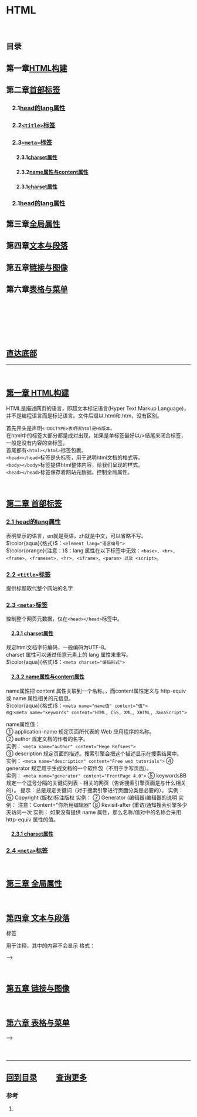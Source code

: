 # HTML

&emsp;

## 目录

## 第一章[HTML构建](#第一章-html构建)

## 第二章[首部标签](#第二章-首部标签)

### &emsp;2.1[head的lang属性](#21-head的lang属性)

### &emsp;2.2[`<title>`标签](#22-`<title>`标签)

### &emsp;2.3[`<meta>`标签](#23-`<meta>`标签)

#### &emsp;&emsp;2.3.1[charset属性](#231-charset属性)

#### &emsp;&emsp;2.3.2[name属性与content属性](#232-name属性与content属性)

#### &emsp;&emsp;2.3.1[charset属性](#231-charset属性)

### &emsp;2.1[head的lang属性](#21-head的lang属性)

## 第三章[全局属性](#第三章-全局属性)

## 第四章[文本与段落](#第四章-文本与段落)

## 第五章[链接与图像](#第五章-链接与图像)

## 第六章[表格与菜单](#第六章-表格与菜单)

### &emsp;[]()

#### &emsp;&emsp;[]()

&emsp;

## [直达底部](#回到目录)

---

&emsp;

## [第一章 HTML构建](#第一章html构建)

HTML是描述网页的语言，即超文本标记语言(Hyper Text Markup Language)，并不是编程语言而是标记语言。文件后缀以.html和.htm，没有区别。  

首先开头是声明`<!DOCTYPE>表明该html是H5版本。`  
在html中的标签大部分都是成对出现，如果是单标签最好以/>结尾来闭合标签，一般是没有内容的空标签。  
首尾都有`<html></html>`标签包裹。  
`<head></head>`标签是头标签，用于说明html文档的格式等。  
`<body></body>`标签提供html整体内容，给我们呈现的样式。  
`<head></head>`标签保存着网站元数据。控制全局属性。

&emsp;  

## [第二章 首部标签](#第二章首部标签)

### [2.1 head的lang属性](#21head的lang属性)

表明显示的语言，en就是英语，zh就是中文，可以省略不写。  
$\color{aqua}{格式}$：`<element lang="语言编号">`  
$\color{orange}{注意：}$：lang 属性在以下标签中无效：`<base>, <br>, <frame>, <frameset>, <hr>, <iframe>, <param> 以及 <script>`。

### [2.2 `<title>`标签](#22`<title>`标签)

提供标题取代整个网站的名字

### [2.3 `<meta>`标签](#23`<meta>`标签)

控制整个网页元数据，仅在`<head></head>`标签中。

#### &emsp;[2.3.1 charset属性](#231charset属性)

规定html文档字符编码，一般编码为UTF-8。  
charset 属性可以通过任意元素上的 lang 属性来重写。  
$\color{aqua}{格式}$：`<meta charset="编码形式">`

#### &emsp;[2.3.2 name属性与content属性](#232name属性与content属性)

name属性把 content 属性关联到一个名称。，而content属性定义与 http-equiv 或 name 属性相关的元信息。  
$\color{aqua}{格式}$：`<meta name="name值" content="值">`  
eg:`<meta name="keywords" content="HTML, CSS, XML, XHTML, JavaScript">`

name属性值：  
① application-name 规定页面所代表的 Web 应用程序的名称。  
② author 规定文档的作者的名字。  
实例： `<meta name="author" content="Hege Refsnes">`  
③ description 规定页面的描述。搜索引擎会把这个描述显示在搜索结果中。  
实例： `<meta name="description" content="Free web tutorials">`
④ generator 规定用于生成文档的一个软件包（不用于手写页面）。  
实例： `<meta name="generator" content="FrontPage 4.0">`
⑤ keywordsBB规定一个逗号分隔的关键词列表 - 相关的网页（告诉搜索引擎页面是与什么相关的）。
提示：总是规定关键词（对于搜索引擎进行页面分类是必要的）。
实例： <meta name="keywords" content="HTML, meta tag, tag reference">
⑥ Copyright (版权)标注版权
实例：<meta name="copyright" content="本网站版权归CSDN所有">
⑦ Generator (编辑器)编辑器的说明
实例：<meta name="generator" content="PCDATA|FrontPage|">
注意：Content="你所用编辑器"
⑧ Revisit-after (重访)通知搜索引擎多少天访问一次
实例：<meta name="revisit-after" content="7 days" >
如果没有提供 name 属性，那么名称/值对中的名称会采用 http-equiv 属性的值。

#### &emsp;[2.3.1 charset属性](#231charset属性)

### [2.4 `<meta>`标签](#24`<meta>`标签)

<!-- 


2.3.3http-equiv属性
http-equiv 属性提供了 content 属性的信息/值的 HTTP 头。可用于模拟一个 HTTP 响应头。与content属性配合使用。

http-equiv属性值：
①content-type 规定文档的字符编码。
实例：<meta http-equiv="content-type" content="text/html; charset=UTF-8">
② default-style 规定要使用的预定义的样式表。
实例：
<meta http-equiv="default-style" content="the document's preferred stylesheet">
注释：上面 content 属性的值必须匹配同一文档中的一个 link 元素上的 title 属性的值，或者必须匹配同一文档中的一个 style 元素上的 title 属性的值。
③ refresh 定义文档自动刷新的时间间隔。
实例：<meta http-equiv="refresh" content="300">
格式<meta http-equiv="refresh" content="刷新秒数" url=”指定网址”>使该网站在指定秒数后跳转到指定网址。
注释：值 "refresh" 应该慎重使用，因为它会使得页面不受用户控制。在 W3C's Web 内容可访问性指南 中使用 "refresh" 会到导致失败。
④ expires 用于设定网页的到期时间，一旦过期则必须到服务器上重新调用。需要注意的是必须使用GMT时间格式。
实例：<meta http-equiv="Expires" contect="Mon,12 May 2001 00:20:00 GMT">
⑤ page-enter page-exit 设定进入和离开页面时的特殊效果，这个功能即FrontPage中的“格式/网页过渡”，不过所加的页面不能够是一个frame页面。Duration的值为网页动态过渡的时间，单位为秒。
Transition是过渡方式，它的值为0到23，分别对应24种过渡方式。如下表：
0 盒状收缩 1 盒状放射
2 圆形收缩 3 圆形放射
4 由下往上 5 由上往下
6 从左至右 7 从右至左
8 垂直百叶窗 9 水平百叶窗
10 水平格状百叶窗 11垂直格状百叶窗
12 随意溶解 13从左右两端向中间展开
14从中间向左右两端展开 15从上下两端向中间展开
16从中间向上下两端展开 17 从右上角向左下角展开
18 从右下角向左上角展开 19 从左上角向右下角展开
20 从左下角向右上角展开 21 水平线状展开
22 垂直线状展开 23 随机产生一种过渡方式
实例：<meta http-equiv="Page-Enter" contect="revealTrans(duration=10,transtion= 50)">
<meta http-equiv="Page-Exit" contect="revealTrans(duration=20，transtion=6)">
2.4<base>标签
<base>标签为页面上的所有链接规定默认地址或默认目标。通常情况下，浏览器会从当前文档的URL中提取相应的元素来填写相对URL中的空白。
使用<base>标签可以改变这一点。浏览器随后将不再使用当前文档的URL，而使用指定的基本URL来解析所有相对URL。这其中包括<a>、<img>、<link>、<form>标签中的URL
注意：<base>标签必须位于head元素的内部。
必须的属性
href：规定页面中所有相对链接的基准URL值是一个URL
可选的属性target ：规定在何处打开页面中所有的链接，值可以是：_blank(在新的窗口中)、_parent、_self(在当前页面)、_top、framename(在名为framename的框架中)
实例：<base href="http://www.w3school.com.cn/i/" />
2.5<link>标签
<link>标签定义文档与外部资源的关系，<link>标签最常见的用途是链接样式表， link元素是空元素，它仅包含属性，link元素只能存在于head部分，不过它可以出现任何次数。
<link rel=“stylesheet” href=“s.css”> 和外部样式表的连接。rel说明html文件和url两文档之间的关系，href说明文档名。
2.6<script>标签
<script>标签用于定义客户端脚本，比如JavaScript
script元素既可以包含脚本语句，也可以通过src属性指向外部脚本文件
必需的type属性规定脚本的MIME类型
JavaScript的常见应用时图像操作、表单验证以及动态内容更新
加入此元素内部的代码没有位于某个函数中，那么这些代码会在页面被加载时被立即执行。<frameset>标签之后的脚本会被忽略
对于那些在浏览器中禁用脚本或者其浏览器不支持客户端脚本的用户来说，noscript元素就起到很重要的作用。
2.7<style>标签
<style>…</style>可以在文档中包含风格页。文档本身的内部样式。
 -->

&emsp;

## [第三章 全局属性](#第三章全局属性)

<!-- 3.1accescckey属性
规定激活元素（使元素获得焦点）的快捷键。
格式：<元素 accesskey="激活该元素的快捷键">
以下元素支持 accesskey 属性：<a>, <area>, <button>, <input>, <label>, <legend> 以及 <textarea>。
实例：<a href="http://www.w3school.com.cn/html/" accesskey="h">HTML</a><br />
<a href="http://www.w3school.com.cn/css/" accesskey="c">CSS</a>
3.2class属性
规定元素的一个或多个类名（引用样式表中的类）。class 属性大多数时候用于指向样式表中的类（class）。不过，也可以利用它通过 JavaScript 来改变带有指定 class 的 HTML 元素。
格式：<元素 class=“类名”>如需为一个元素规定多个类，用空格分隔类名。
class 属性不能在以下 HTML 元素中使用：base, head, html, meta, param, script, style 以及 title。
提示：可以给 HTML 元素赋予多个 class，例如：<span class="left_menu important">。这么做可以把若干个 CSS 类合并到一个 HTML 元素。
提示：类名不能以数字开头！只有 Internet Explorer 支持这种做法。
实例：<h1 class="intro">
3.3contenteditable属性
规定元素内容是否可编辑.如果元素未设置 contenteditable 属性，那么元素会从其父元素继承该属性。
格式：<元素 contenteditable="true|false">
实例：<p contenteditable="true">这是一个可编辑的段落。</p>
3.4contextmenu属性
规定 <div> 元素的上下文菜单。上下文菜单会在用户右键点击元素时出现。contextmenu 属性的值是要打开的 <menu> 元素的 id。
格式：<元素 contextmenu="菜单id">
目前只有 Firefox 支持 contextmenu 属性。
实例：<div contextmenu="mymenu">
<menu type="context" id="mymenu">
  <menuitem label="Refresh"></menuitem>
  <menuitem label="Twitter"></menuitem>
</menu>
</div>
3.5data-*属性
使用 data-* 属性来嵌入自定义数据
data-* 属性用于存储页面或应用程序的私有自定义数据。
data-* 属性赋予我们在所有 HTML 元素上嵌入自定义 data 属性的能力。
存储的（自定义）数据能够被页面的 JavaScript 中利用，以创建更好的用户体验（不进行 Ajax 调用或服务器端数据库查询）。
data-* 属性包括两部分：属性名不应该包含任何大写字母，并且在前缀 "data-" 之后必须有至少一个字符。属性值可以是任意字符串。
用户代理会完全忽略前缀为 "data-" 的自定义属性。
格式：<元素 data-*="规定属性的值（以字符串）">
实例：<ul><li data-animal-type="鸟类">喜鹊<>
<li data-animal-type="鱼类">金枪鱼<> 
<li data-animal-type="蜘蛛">蝇虎<> 
</ul>
3.6dir属性
规定元素内容的文本方向。
格式：<元素 dir="ltr|rtl">ltr：默认。从左向右的文本方向。rtl：从右向左的文本方向。
dir 属性在以下标签中无效：<base>, <br>, <frame>, <frameset>, <hr>, <iframe>, <param> 以及 <script>。
实例：<p dir="rtl">Write this text right-to-left!</p>
3.7draggable属性
规定元素是否可以拖动，连接和图像默认是可以推动。
格式：<元素 draggable="true|false|auto"> true是可以，false是不可，auto是使用默认行为。
实例：<p draggable="true">这是一个可拖动的段落。</p>
3.8dropzone属性
拖动数据会产生被拖动数据的副本，基本不支持。
格式：<元素 dropzone="copy|move|link"> copy移动会复制，move移动会使数据移动到新位置，link移动数据会产生指向原始数据的连接。
3.9hidden属性
规定元素是否应该被显示，一般为显示。
格式：<元素 hidden> 在xhtml中必须为<元素 hidden=”hidden”>
3.10id属性
规定元素唯一的id，且id不可以重复。可以用来作为连接锚或者引入CSS样式表。
格式：<元素 id=“id值”>
3.11lang属性
规定元素显示语言。
格式：<元素 lang=”语言码”>
lang 属性在以下标签中无效：<base>, <br>, <frame>, <frameset>, <hr>, <iframe>, <param> 以及 <script>。
3.12spellcheck属性
规定是否对元素进行拼写和语法检查。可以检查：input 元素中的文本值（非密码）、<textarea> 元素中的文本、可编辑元素中的文本。
格式：<元素 spellcheck=”true|false”>
实例：<p contenteditable="true" spellcheck="true">拼写检查的段落。</p>
3.13style属性
规定元素的行内样式（inline style）style 属性将覆盖任何全局的样式设定，例如在 <style> 标签或在外部样式表中规定的样式。
格式：<元素 style=”样式值”> 不同样式由分号分隔
实例：<h1 style="color:blue; text-align:center">This is a header</h1>
3.14tabindex属性
指定元素tab键顺序的链接。（当tab键用于导航时）
格式：<元素 tabindex=”顺序”> 1是第一个
以下元素支持 tabindex 属性：<a>, <area>, <button>, <input>, <object>, <select> 以及 <textarea>。
实例：<a href="http://www.w3school.com.cn/" tabindex="2">W3School</a>
<a href="http://www.google.com/" tabindex="1">Google</a>
<a href="http://www.microsoft.com/" tabindex="3">Microsoft</a>
3.15title属性
规定关于元素的额外信息。这些信息通常会在鼠标移到元素上时显示一段工具提示文本（tooltip text）。
提示：title 属性常与 form 以及 a 元素一同使用，以提供关于输入格式和链接目标的信息。同时它也是 abbr 和 acronym 元素的必需属性。
格式：<元素 title=”值”>
实例：<abbr title="People's Republic of China">PRC</abbr> was founded in 1949.
3.16tanslate属性
规定是否应该翻译此元素内容
格式：<元素 translate=”yes|no”>
基本浏览器没有实现 -->

&emsp;

## [第四章 文本与段落](#第四章文本与段落)

<!-- 4.1<hn>标签
<h1>~<h6>定义不同大小标题，<h1>是最大的标题，<h6>是最小的标题，浏览器自动在标题前后加空行。
格式：<h1>内容</h1>
确保将 HTML 标题标签只用于标题。不要仅仅是为了生成粗体或大号的文本而使用标题。搜索引擎使用标题为您的网页的结构和内容编制索引。因为用户可以通过标题来快速浏览您的网页，所以用标题来呈现文档结构是很重要的。
应该将 h1 用作主标题（最重要的），其后是 h2（次重要的），再其次是 h3，以此类推。
4.2<p>标签
用于定义每个段落。由于<p>是块级元素，所以会在段前段后加空行。
4.3<br/>标签
换行，是单标签。
4.4<hr/>标签
<hr/> 标签在 HTML 页面中创建水平线以分割内容。
4.5<!-- -->标签
用于注释，其中的内容不会显示
格式：<!--注释-->
<!-- 4.6文本格式化标签（基本以CSS替代）
4.6.1<b>标签
定义粗体文本。
4.6.2<em>标签
定义着重文字。
4.6.3<i>标签
定义斜体字。
4.6.4<small>标签
定义小号字。
4.6.5<strong>标签
定义加重语气。
4.6.6<sub>标签
定义下标字。下标文本将会显示在当前文本流中字符高度的一半为基准线的下方，但是与当前文本流中文字的字体和字号都是一样的。下标文本能用来表示化学公式，比如 H2O。
格式：<sub>下标</sub>
4.6.7<sup>标签
定义上标字。上标文本将会显示在当前文本流中字符高度的一半为基准线的上方，但是与当前文本流中文字的字体和字号都是一样的。上标文本能用来添加脚注。
格式：<sup>上标</sup>
4.6.8<ins>标签
定义插入字。字下加下划线。
cite属性：归档一个文本被插入的原因的文档的URL
Datetime属性：以YYYY-MM-DDThh:mm:ssTZD规定文本被插入的日期和时间
4.6.9<del>标签
定义删除字，字上加横杠。
cite属性：归档一个文本被删除的原因的文档的URL
Datetime属性：以YYYY-MM-DDThh:mm:ssTZD规定文本被删除的日期和时间
4.7计算机输出标签
4.7.1<code>标签
定义计算机代码文本。
4.7.2<samp>标签
定义计算机程序的样本文本。
4.7.3<var>标签
定义变量。
4.7.4<pre>标签
定义预格式化文本，被包围在<pre>标签中的文本会保留空格和换行符，文本会呈现等宽字体。
4.8定义说明与引用标签
4.8.1<abbr>标签
<abbr> 标签用来表示一个缩写词或者首字母缩略词，如"WWW"或者"NATO"。
通过对缩写词语进行标记，您就能够为浏览器、拼写检查程序、翻译系统以及搜索引擎分度器提供有用的信息。在某些浏览器中，当您把鼠标移至带有 <abbr> 标签的缩写词/首字母缩略词上时，<abbr> 标签的 title 属性可被用来展示缩写词/首字母缩略词的完整版本。
实例：The<abbr title="World Health Organization">WHO</abbr> was founded in 1948.
4.8.2<address>标签
<address> 标签定义文档作者/所有者的联系信息。
如果 <address> 元素位于 <body> 元素内部，则它表示该文档作者/所有者的联系信息。
如果 <address> 元素位于 <article> 元素内部，则它表示该文章作者/所有者的联系信息。
<address> 元素的文本通常呈现为斜体。大多数浏览器会在该元素的前后添加换行。
不应该使用 <address> 标签来描述邮政地址，除非这些信息是联系信息的组成部分。
提示：<address> 元素通常被包含在 <footer> 元素的其他信息中。
实例：<address>
Written by <a href="mailto:webmaster@example.com">Jon Doe</a>.<br> 
Visit us at:<br>
Example.com<br>
Box 564, Disneyland<br>
USA
</address>
4.8.3<bdo>标签
bdo 指的是 bidi 覆盖（Bi-Directional Override）。<bdo> 标签用来覆盖默认的文本方向。
格式：<bdo dir=”值”></bdo> 有ltr和rtl两个值。
4.8.4<blockquote>标签
<blockquote> 标签定义摘自另一个源的块引用。浏览器通常会对 <blockquote> 元素进行缩进。如果标记是不需要段落分隔的短引用，请使用 <q>。
4.8.5<q>标签
<q> 标签定义一个短的引用。浏览器经常会在这种引用的周围插入引号。
还有cite属性，用于规定引用的源URL。
4.8.6<cite>标签
定义作品（比如书籍、歌曲、电影、电视节目、绘画、雕塑等等）的标题。
4.8.7<dfn>标签
是一个短语标签，用来定义一个定义项目。 -->
 -->

&emsp;

## [第五章 链接与图像](#第五章链接与图像)

<!-- 5.1<a>标签
用于设置超文本链接。
超链接可以是一个字，一个词，或者一组词，也可以是一幅图像，您可以点击这些内容来跳转到新的文档或者当前文档中的某个部分。当您把鼠标指针移动到网页中的某个链接上时，箭头会变为一只小手。
默认情况下，链接将以以下形式出现在浏览器中：

一个未访问过的链接显示为蓝色字体并带有下划线。
访问过的链接显示为紫色并带有下划线。
点击链接时，链接显示为红色并带有下划线。
语法：<a>链接元素（可以为文本，图片或其他元素）</a>
5.1.1href属性
href 属性描述了链接的目标。
格式：<a href="url">链接元素</a>
实例：<a href=”www.baidu.com”>百度</a>
5.1.2mailto属性
在<a>中与href配合使用
一般格式：<a href=mailto:收信人（邮箱）>send email</a>
*<form action=”mailto:收信人“></form>
参数列表： 
to	 收信人
subject	 主题
cc	 抄送
bcc	 暗送
body	 内容
实例：querystring方式：
<a href="mailto:sample@163.com?subject=test&cc=sample@hotmail.com
&body=use mailto sample">send mail</a>
*单词之间的空格使用 %20 代替，以确保浏览器可以正常显示文本
form方式：
<form name='sendmail' action='mailto:sample@163.com'>
    <input name='cc' type='text' value='sample@hotmail.com'>
    <input name='subject' type='text' value='test'>
    <input name='body' type='text' value='use mailto sample'>
</form>
5.1.3target属性
使用 target 属性，你可以定义被链接的文档在何处显示。
_self在本页面打开，覆盖原有页面（默认）
_blank在新的页面打开
_top这个目标使得文档载入包含这个超链接的窗口，用 _top 目标将会清除所有被包含的框架并将文档载入整个浏览器窗口。
_parent针对框架：这个目标使得文档载入父窗口或者包含来超链接引用的框架的框架集。如果这个引用是在窗口或者在顶级框架中，那么它与目标 _self 等效。
框架名：在指定的框架中打开被链接文档。
5.1.4id属性
可以给链接指定id，然后在别的链接的href以#id的形式指向该链接。
5.1.5name属性
与Id作用类似，也是以#name方式跳转。
5.2<img/>标签
<img> 是空标签，意思是说，它只包含属性，并且没有闭合标签。
5.2.1src属性
要在页面上显示图像，你需要使用源属性（src）。src 指 "source"。源属性的值是图像的 URL 地址。
格式：<img src=”URL地址”>
5.2.2alt属性
alt 属性用来为图像定义一串预备的可替换的文本。在浏览器无法载入图像时，替换文本属性告诉读者她们失去的信息。此时，浏览器将显示这个替代性的文本而不是图像。为页面上的图像都加上替换文本属性是个好习惯，这样有助于更好的显示信息，并且对于那些使用纯文本浏览器的人来说是非常有用的。
格式：<img alt=”注释”>
5.2.3width与height属性
设置图像高度和宽度，默认单位为像素
5.2.4float属性（一般使用CSS样式）
控制图片浮动在文字哪里。
格式：<img style=”float:right|left”>
清除浮动：<img style=”clear:both”>
5.2.5usemap属性
usemap 属性将图像定义为客户端图像映射。
图像映射指的是带有可点击区域的图像。
usemap 属性与 <map> 元素的 name 或 id 属性相关联，以建立 <img> 与 <map> 之间的关系。
格式：<img usemap=”# + 要使用的 <map> 元素的 name 或 id 属性”>
5.3<map>标签
定义一个客户端图像映射。图像映射（image-map）指带有可点击区域的一幅图像。
格式：<map id=”map标签唯一的名称” name=”image-map规定的名字”></map>
area 元素永远嵌套在 map 元素内部。area 元素可定义图像映射中的区域。
<img>中的 usemap 属性可引用 <map> 中的 id 或 name 属性（取决于浏览器），所以我们应同时向 <map> 添加 id 和 name 属性。
5.4<area>标签
<area> 标签定义图像映射内部的区域（图像映射指的是带有可点击区域的图像）。是一个单标签。最好关闭。

<area> 元素始终嵌套在 <map> 标签内部。
格式：<area></area>
5.4.1alt属性
显示图片备注。
5.4.2href属性
href 属性规定区域中连接的目标。在 HTML5 中, <area> 标签已经不再使用 href 属性， 使用 placeholder来指定链接。
5.4.3hreflang属性
用于指定被链接文档的语言。
仅在使用 href 属性时才可以指定 hreflang 属性。

5.4.4media属性
规定目标URL将显示在什么设备上。默认all
该属性使用与指定的URL显示在指定的设备上 (如 iPhone) , 音频或者打印媒介。
该attribute可以接受多个值。
仅在使用了href属性才需要media 属性。
逻辑操作符：and or ,
设备值：
all	默认 适应所有设备。
aural	语音合成器
braille	  盲文反馈设备
handheld	手持设备（小屏幕，有限的带宽）
projection	投影仪
print	打印预览模式/打印页数
screen	电脑屏幕
tty	电传打字机和类似使用固定间距字符网格的介质
tv	电视类型设备（分辨率低，滚动能力有限）
控制值：
width	指定的显示区域的宽度。
通常使用 "min-" 和 "max-" 前缀。
实例: media="screen and (min-width:500px)"
height	指定的显示区域的高度。
通常使用 "min-" 和 "max-" 前缀。
实例: media="screen and (max-height:700px)"
device-width	指定目标显示/打印纸的宽度
通常使用 "min-" 和 "max-" 前缀。
实例: media="screen and (device-width:500px)"
device-height	指定目标显示/打印纸的高度
通常使用 "min-" 和 "max-" 前缀。
实例: media="screen and (device-height:500px)"
方向	指定目标显示/纸的方向。
可能值: "portrait" 或 "landscape"
实例: media="all and (orientation: landscape)"
aspect-ratio	指定的目标的显示区域的宽度/高度比例。
通常使用 "min-" 和 "max-" 前缀。
实例: media="screen and (aspect-ratio:16/9)"
device-aspect-ratio	指定的目标的显示区域的设备宽度/设备高度比例。
通常使用 "min-" 和 "max-" 前缀。
实例: media="screen and (aspect-ratio:16/9)"
color	指定目标显示每个像素颜色的位数。
通常使用 "min-" 和 "max-" 前缀。
实例: media="screen and (color:3)"
color-index	Specifies the number of colors the target display can handle.
通常使用 "min-" 和 "max-" 前缀。
实例: media="screen and (min-color-index:256)"
monochrome	指定在一个单色的帧缓冲器的像素位数。
通常使用 "min-" 和 "max-" 前缀。
实例: media="screen and (monochrome:2)"
resolution	指定目标显示/纸的像素密度（DPI或DPCM）。
通常使用 "min-" 和 "max-" 前缀。
实例: media="print and (resolution:300dpi)"
scan	指定一个电视显示屏的扫描方法。
可能值是 "progressive" 和 "interlace".
实例: media="tv and (scan:interlace)"
grid	指定输出设备是电网或位图
grid的值为 "1", 其他的为 "0" 
实例: media="handheld and (grid:1)"
5.4.5rel属性
rel 属性规定当前文档与被链接文档之间的关系
值：
alternate	文档的替代版本（比如打印页、翻译或镜像）。
author	 链接到文档的作者。
bookmark	用于书签的永久网址
help	 链接到帮助文档
license	  链接到文档的版权信息。
next	  选项中的下一个文档
nofollow	nofollow 是一个HTML标签的属性值。这个标签的意义是告诉搜索引擎"不要追踪此网页上的链接"或"不要追踪此特定链接。
noreferrer	如果用户点击链接指定浏览不要发送 HTTP referer 头部信息。
prefetch	指定的目标文件应该被缓存
prev	选项中的前一个文档
search	 文档链接到搜索工具
tag	  当前文档的标签(关键词)
5.4.6target属性
target 属性规定区域中连接的目标。
5.4.7type属性
type 属性指定了目标 URL 的 MIME 类型。
该属性仅在 href 属性设置后才使用type属性。
格式：<area type="链接文档的 MIME 类型。"></area> MIME= Multipurpose Internet Mail Extensions。
5.4.8coords属性
规定选定区域坐标。以x，y为基准，图像左上角的坐标为0.0，与shape属性配合使用。
格式：<area cooords=”坐标”></area>
属性值：		
x1,y1,x2,y2	如果 shape 属性设置为 "rect"，则该值规定矩形左上角和右下角的坐标。
x,y,radius	如果 shape 属性设置为 "circ"，则该值规定圆心的坐标和半径。
x1,y1,..,xn,yn	如果 shape 属性设置为 "poly"，则该值规定多边形各顶点的值。如果第一个坐标和最后一个坐标不一致，那么为了关闭多边形，浏览器必须添加最后一对坐标。
5.4.9shapes属性
指定了区域的形状。
格式：<area shape="default|rect|circle|poly">
属性值：
default	规定全部区域
rect	定义矩形区域
circ	定义圆形
poly	定义多边形区域

实例：
<img src="planets.gif" alt="Planets" usemap="#planetmap" />
<map name="planetmap">
  <area href="sun.htm" shape="rect" coords="0,0,110,260">Sun</area>
  <area href="mercur.htm" shape="circle" coords="129,161,10">Mercury</area>
  <area href="venus.htm" shape="circle" coords="180,139,14">Venus</area>
</map>  -->

&emsp;

## [第六章 表格与菜单](#第六章表格与菜单)

<!-- 6.1<table>标签（表格）
表格由 <table> 标签来定义。每个表格均有若干行（由 <tr> 标签定义），每行被分割为若干单元格（由 <td> 标签定义）。字母 td 指表格数据（table data），即数据单元格的内容。数据单元格可以包含文本、图片、列表、段落、表单、水平线、表格等等。
6.1.1border属性
border 属性规定表格单元周围是否显示边框。且只允许属性值 "" 或 "1"。（无和有）
值 "1" 指示应该显示边框，且表格不用于布局目的。
格式：<table border="1"></table>
6.1.2<th>标签
<th> 标签定义 HTML 表格中的表头单元格。
*HTML 表格有两种单元格类型：
表头单元格 - 包含头部信息（由 <th> 元素创建）
标准单元格 - 包含数据（由 <td> 元素创建）
<th> 元素中的文本通常呈现为粗体并且居中。
<td> 元素中的文本通常是普通的左对齐文本。
6.1.2.1headers属性
规定与表头单元格相关联的一个或多个表头单元格。
格式：<th headers="规定表头单元格关联的一个或多个表头单元格的 id 列表，以空格间隔。">内容</th>
6.1.2.2scope属性
规定某个表头单元格是否是列、行、列组或行组的表头。
格式：<th scope="col|row|colgroup|rowgroup">
col	规定单元格是列的表头。
row	规定单元格是行的表头。
colgroup	规定单元格是列组的表头。
rowgroup	规定单元格是行组的表头。
实例：<table border="1">
  <tr>
    <th></th>
    <th scope="col">Month</th>
    <th scope="col">Savings</th>
  </tr>
  <tr>
    <td>1</td>
    <td>January</td>
    <td>$100</td>
  </tr>
  <tr>
    <td>2</td>
    <td>February</td>
    <td>$80</td>
  </tr>
</table>
6.1.2.3colspan属性
定义表头单元格应该横跨的列数。
格式：<th colspan="规定表头单元格应该横跨的列数。注意： colspan="0" 告知浏览器使单元格横跨到列组 (colgroup) 的最后一列。目前仅firefox支持">内容</th>
6.1.2.4rowspan属性
定义表头单元格应该横跨的行数。
<th rowspan="规定表头单元格应该横跨的行数。注意： rowspan="0" 告知浏览器使单元格横跨到表格组件中的最后一个行（thead、tbody 或 tfoot）。仅firefox与opera支持">
6.1.3<tr>标签
<tr> 标签定义 HTML 表格中的行。
一个 <tr> 元素包含一个或多个 <th> 或 <td> 元素。
6.1.4<td>标签
定义 HTML 表格中的标准单元格。
6.1.4.1headers属性
规定与表格单元格相关联的一个或多个表头单元格。
6.1.4.2colspan属性
定义单元格应该横跨的列数。
6.1.4.3rowspan属性
定义单元格应该横跨的行数。
6.1.5<caption>标签
定义表格的标题。
<caption> 标签必须直接放置到 <table> 标签之后。只能对每个表格定义一个标题。
通常这个标题会被居中于表格之上。然而，CSS 属性 "text-align" 和 "caption-side" 能用来设置标题的对齐方式和显示位置。
格式：<caption>标题</caption>
6.1.6<colgroup>标签
用于对表格中的列进行组合，以便对其进行格式化。
通过使用 <colgroup> 标签，可以向整个列应用样式，而不需要重复为每个单元格或每一行设置样式。
注释：只能在 <table> 元素之内，在任何一个 <caption> 元素之后，在任何一个 <thead>、<tbody>、<tfoot>、<tr> 元素之前使用 <colgroup> 标签。
提示：如果想对 <colgroup> 中的某列定义不同的属性，请在 <colgroup> 标签内使用 <col> 标签。
6.1.6.1span属性
span 属性定义了 <colgroup> 元素应该横跨的列数。
要为 <colgroup> 内的列定义不同的属性，请在 <colgroup> 标签内使用 <col> 标签
格式：<colgroup span="列数">
实例；
<table border="1">
  <colgroup span="2" style="background:red"></colgroup>
  <tr>
    <th>ISBN</th>
    <th>Title</th>
    <th>Price</th>
  </tr>
  <tr>
    <td>3476896</td>
    <td>My first HTML</td>
    <td>$53</td>
  </tr>
  <tr>
    <td>5869207</td>
    <td>My first CSS</td>
    <td>$49</td>
  </tr>
</table>
6.1.7<col>标签
规定了 <colgroup> 元素内部的每一列的列属性。
通过使用 <col> 标签，可以向整个列应用样式，而不需要重复为每个单元格或每一行设置样式。
6.1.7.1<span>属性
规定 col 元素应该横跨的列数。
实例：<table border="1">
  <colgroup>
    <col span="2" style="background-color:red" />
    <col style="background-color:yellow" />
  </colgroup>
  <tr>
    <th>ISBN</th>
    <th>Title</th>
    <th>Price</th>
  </tr>
  <tr>
    <td>3476896</td>
    <td>My first HTML</td>
    <td>$53</td>
  </tr>
</table>
6.1.8<thead>标签
用于组合 HTML 表格的表头内容。
<thead> 元素应该与 <tbody> 和 <tfoot> 元素结合起来使用，用来规定表格的各个部分（表头、主体、页脚）。
通过使用这些元素，使浏览器有能力支持独立于表格表头和表格页脚的表格主体滚动。当包含多个页面的长的表格被打印时，表格的表头和页脚可被打印在包含表格数据的每张页面上。
<thead> 标签必须被用在以下情境中：作为 <table> 元素的子元素，出现在 <caption>、<colgroup> 元素之后，<tbody>、 <tfoot> 和 <tr> 元素之前。
<thead> 元素内部必须包含一个或者多个 <tr> 标签。
6.1.9<tbody>标签
用于组合 HTML 表格的主体内容。<tbody> 标签必须被用在以下情境中：作为 <table> 元素的子元素，出现在 <caption>、<colgroup> 和 <thead> 元素之后。<tbody> 标签必须被用在以下情境中：作为 <table> 元素的子元素，出现在 <caption>、<colgroup> 和 <thead> 元素之后。
6.1.10<tfoot>标签
用于组合 HTML 表格的页脚内容。<tfoot> 标签必须被用在以下情境中：作为 <table> 元素的子元素，出现在 <caption>、<colgroup> 和 <thead> 元素之后，<tbody> 和 <tr> 元素之前。
实例：<table border="1">
  <thead>
    <tr>
      <th>Month</th>
      <th>Savings</th>
    </tr>
  </thead>
  <tfoot>
    <tr>
      <td>Sum</td>
      <td>$180</td>
    </tr>
  </tfoot>
  <tbody>
    <tr>
      <td>January</td>
      <td>$100</td>
    </tr>
    <tr>
      <td>February</td>
      <td>$80</td>
    </tr>
  </tbody>
</table>
6.1.11cellpadding属性
cellpadding 属性规定单元边沿与其内容之间的空白。
格式：<body cellpadding="规定单元边沿与其内容之间的空白。"></body>
6.1.12cellspacing属性（H5不支持）
6.2<ul><ol>与<dl>标签（列表）
6.2.1<ul>（无序列表）
<ul> 标签定义无序列表。前面仅有图案。
将 <ul> 标签与 <li> 标签一起使用，创建无序列表。
实例:<ul>
<li>Coffee</li>
<li>Tea</li>
<li>Milk</li>
</ul>
6.2.2<ol>（有序列表）
<ol> 标签定义了一个有序列表. 列表排序以数字来显示。
使用<li> 标签来定义列表选项
6.2.2.1reversed属性
reversed 属性是一个布尔属性。
reversed 属性规定列表顺序为降序 (9, 8, 7...)，而不是升序 (1, 2, 3...)。
格式：<ol reversed="reversed"></ol>
目前只有 Chrome 和 Safari 6 支持 reversed 属性
实例：
<ol reversed>
<li>Coffee</li>
<li>Tea</li>
<li>Milk</li>
</ol>
6.2.3<dl>（自定义列表）
<dl> 标签定义一个描述列表。
<dl> 标签与 <dt> （定义项目/名字）和 <dd> （描述每一个项目/名字）一起使用。
实例：
<dl>
  <dt>Coffee</dt>
    <dd>Black hot drink</dd>
  <dt>Milk</dt>
    <dd>White cold drink</dd>
</dl>
6.3<select>标签（下拉选框）
<select> 元素用来创建下拉列表。
<select> 元素中的 <option> 标签定义了列表中的可用选项。
<select> 元素是一种表单控件，可用于在表单中接受用户输入。
实例：<select>
<option value="volvo">Volvo</option>
<option value="saab">Saab</option>
<option value="mercedes">Mercedes</option>
<option value="audi">Audi</option>
</select>
6.3.1<option>标签
The <option> 标签定义下拉列表中的一个选项（一个条目）。
<option> 标签中的内容作为 <select> 或者<datalist> 一个元素使用。
<option> 标签可以在不带有任何属性的情况下使用，但是您通常需要使用 value 属性，此属性会指示出被送往服务器的内容。
6.3.1.1disabled属性
disabled 属性是一个布尔属性。
disabled 属性规定某个选项应该被禁用。
被禁用的选项既不可用，也不可点击。
可以设置 disabled 属性，直到满足某些条件（比如选择一个复选框），才恢复用户对该选项的使用。然后，可以使用 JavaScript 来清除 disabled 属性，以使选项变为可用状态。格式：<option disabled="disabled">内容</option>
6.3.1.2label属性
label 属性规定更短版本的选项。下拉列表中会显示出所规定的更短版本。原来在<option></option>标签中的文本就失效了。
格式：<option label="选项的更短的版本。">内容</option>
除了 Firefox，其他主流浏览器都支持 label 属性。
实例：
<select>
<option label="Volvo">Volvo (Latin for "I roll")</option>
<option label="Saab">Saab (Swedish Aeroplane AB)</option>
<option label="Mercedes">Mercedes (Mercedes-Benz)</option>
<option label="Audi">Audi (Auto Union Deutschland Ingolstadt)</option>
</select>
6.3.1.3selected属性
规定在页面加载时预先选定该选项。即默认选项。selected 属性是一个布尔属性。
被预选的选项会显示在下拉列表最前面的位置。
格式：<option selected="selected">内容</option>
6.3.1.4value属性
value 属性规定在表单被提交时被发送到服务器的值。
开始标签 <option> 与结束标签 </option> 之间的内容是浏览器显示在下拉列表中的内容，而 value 属性中的值是表单提交时被发送到服务器的值。
注意：如果没有规定 value 属性，选项的值将设置为 <option> 标签中的内容。
格式：<option value=”传送值”>选项</option>
6.3.2<optgroup>标签
<optgroup> 标签经常用于把相关的选项组合在一起。
如果你有很多的选项组合, 你可以使用<optgroup> 标签能够很简单的将相关选项组合在一起。
格式：<optgroup>
<option>
</option>
</optgdroup>
6.3.2.1disabled属性
disabled 属性是一个布尔属性。disabled 属性规定选项组应该被禁用。被禁用的选项组既不可用，也不可点击。
可以设置 disabled 属性，直到满足某些条件（比如选择一个复选框），才恢复用户对该选项组的使用。然后，可以使用 JavaScript 来移除 disabled 属性的值，以使选项组变为可用状态。
格式：<optgroup disabled="disabled"></optgroup>
实例：
<select>
<optgroup label="German Cars" disabled>  <!--该组下的所有选项都不可选-->


 -->

 <!-- <option value="mercedes">Mercedes</option>
<option value="audi">Audi</option>
</optgroup>
</select>
6.3.2.2label属性
label 属性为选项组规定描述标签。该描述不可选，仅仅是作为描述作用。
格式：<optgroup label=”标签名”></optgroup>
6.3.3autofocus属性
autofocus 属性是一个布尔属性。
autofocus 属性规定下拉列表在页面加载时自动获得焦点。就是打开页面时默认选择该下拉选框。（选框默认变蓝）
格式：<select autofocus="autofocus"></select>
Internet Explorer 10、Opera、Chrome 和 Safari 支持 autofocus 属性。
6.3.4disabled属性
disabled 属性是一个布尔属性。
disabled 属性规定下拉列表应该被禁用。
被禁用的下拉列表既不可用，也不可点击。
可以设置 disabled 属性，直到满足某些条件（比如选择一个复选框），才恢复用户对该下拉列表的使用。然后，可以使用 JavaScript 来移除 disabled 属性的值，以使下拉列表变为可用状态。
格式：<select disabled="disabled"></select>
6.3.5form属性
规定下拉列表所属的一个或多个表单。将下拉列表与一些表单相连，一同传输数据。
格式：<select form="规定下拉列表所属的一个或多个表单的 id 列表，以空格分隔。">
Firefox、Opera、Chrome 和 Safari 支持 form 属性。
实例：
<form action="http://w3schools.com/tags/demo_form.asp" id="carform">
  Firstname:<input type="text" name="fname">
  <input type="submit">
</form>
<br>
<select name="carlist" form="carform">
  <option value="volvo">Volvo</option>
  <option value="saab">Saab</option>
  <option value="opel">Opel</option>
  <option value="audi">Audi</option>
</select>
<p>下拉列表超出了表单元素,但仍是表单的一部分。</p>
6.3.6multiple属性
规定可同时选择多个选项。multiple 属性是一个布尔属性。
在不同操作系统和浏览器中，选择多个选项的差异：
对于 windows：按住 Ctrl 按钮来选择多个选项
对于 Mac：按住 command 按钮来选择多个选项
由于上述差异的存在，同时由于需要告知用户可以使用多项选择，对用户更友好的方式是使用复选框。
格式：<select multiple="multiple"></select>
实例：<select multiple="multiple">
  <option value ="volvo">Volvo</option>
  <option value ="saab">Saab</option>
  <option value="opel">Opel</option>
  <option value="audi">Audi</option>
</select>
6.3.7name属性
name 属性规定 select 元素的名称。用于对提交到服务器后的表单数据进行标识，或者在客户端通过 JavaScript 引用表单数据。
格式：<select name="下拉列表的名称">



6.4<textarea>标签（文本域）

6.5<form>标签（表单）

6.6<button>标签（按钮）
 -->

&emsp;

### 

#### 



---

## [回到目录](#目录) &emsp; &emsp;[查询更多](https://github.com/Didnelpsun/notes)

### 参考

1. 
